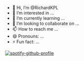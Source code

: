 - 👋 Hi, I’m @RichardKPL
- 👀 I’m interested in ...
- 🌱 I’m currently learning ...
- 💞️ I’m looking to collaborate on ...
- 📫 How to reach me ...
- 😄 Pronouns: ...
- ⚡ Fun fact: ...

<!---
RichardKPL/RichardKPL is a ✨ special ✨ repository because its `README.md` (this file) appears on your GitHub profile.
You can click the Preview link to take a look at your changes.
--->

[![spotify-github-profile](https://spotify-github-profile.vercel.app/api/view?uid=31pegcbjsqetelz3mdsjstqs72xm&cover_image=true&theme=karaoke&show_offline=false&background_color=121212&interchange=false)](https://github.com/kittinan/spotify-github-profile)
